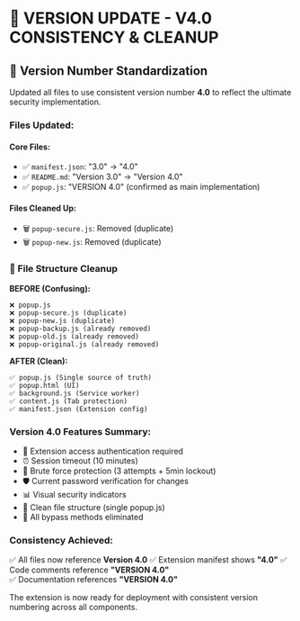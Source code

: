 # 📝 VERSION UPDATE - V4.0 CONSISTENCY & CLEANUP

## 🔄 Version Number Standardization

Updated all files to use consistent version number **4.0** to reflect the ultimate security implementation.

### Files Updated:

#### Core Files:
- ✅ `manifest.json`: "3.0" → "4.0"
- ✅ `README.md`: "Version 3.0" → "Version 4.0" 
- ✅ `popup.js`: "VERSION 4.0" (confirmed as main implementation)

#### Files Cleaned Up:
- 🗑️ `popup-secure.js`: Removed (duplicate)
- 🗑️ `popup-new.js`: Removed (duplicate)

### 🧹 File Structure Cleanup

**BEFORE (Confusing):**
```
❌ popup.js
❌ popup-secure.js (duplicate)
❌ popup-new.js (duplicate)
❌ popup-backup.js (already removed)
❌ popup-old.js (already removed)
❌ popup-original.js (already removed)
```

**AFTER (Clean):**
```
✅ popup.js (Single source of truth)
✅ popup.html (UI)
✅ background.js (Service worker)
✅ content.js (Tab protection)
✅ manifest.json (Extension config)
```

### Version 4.0 Features Summary:
- 🔐 Extension access authentication required
- ⏰ Session timeout (10 minutes)
- 🚫 Brute force protection (3 attempts + 5min lockout)
- 🛡️ Current password verification for changes
- 📊 Visual security indicators
- 🧹 Clean file structure (single popup.js)
- 🚨 All bypass methods eliminated

### Consistency Achieved:
✅ All files now reference **Version 4.0**
✅ Extension manifest shows **"4.0"**
✅ Code comments reference **"VERSION 4.0"**  
✅ Documentation references **"VERSION 4.0"**

The extension is now ready for deployment with consistent version numbering across all components.
